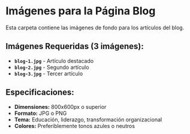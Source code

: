 # Imágenes para la Página Blog

Esta carpeta contiene las imágenes de fondo para los artículos del blog.

## Imágenes Requeridas (3 imágenes):
- **`blog-1.jpg`** - Artículo destacado
- **`blog-2.jpg`** - Segundo artículo
- **`blog-3.jpg`** - Tercer artículo

## Especificaciones:
- **Dimensiones:** 800x600px o superior
- **Formato:** JPG o PNG
- **Tema:** Educación, liderazgo, transformación organizacional
- **Colores:** Preferiblemente tonos azules o neutros
